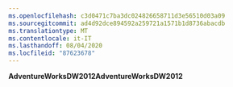 ```yaml
---
ms.openlocfilehash: c3d0471c7ba3dc024826658711d3e56510d03a09
ms.sourcegitcommit: ad4d92dce894592a259721a1571b1d8736abacdb
ms.translationtype: MT
ms.contentlocale: it-IT
ms.lasthandoff: 08/04/2020
ms.locfileid: "87623678"
---
```

<span data-ttu-id="dd8a3-101">**AdventureWorksDW2012**</span><span class="sxs-lookup"><span data-stu-id="dd8a3-101">**AdventureWorksDW2012**</span></span>
